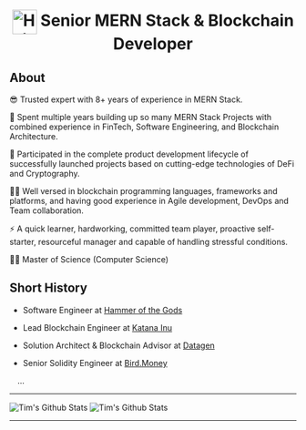 <h1 align="center"><img align="center" width="43" alt="Hi there!" src="https://raw.githubusercontent.com/MartinHeinz/MartinHeinz/master/wave.gif" /> Senior MERN Stack & Blockchain Developer</h1>

## About

😎 Trusted expert with 8+ years of experience in MERN Stack.

🔭 Spent multiple years building up so many MERN Stack Projects with combined experience in FinTech, Software Engineering, and Blockchain Architecture.

🚀 Participated in the complete product development lifecycle of successfully launched projects based on cutting-edge technologies of DeFi and Cryptography.

👨‍💻 Well versed in blockchain programming languages, frameworks and platforms,  and having good experience in Agile development, DevOps and Team collaboration.

⚡ A quick learner, hardworking, committed team player, proactive self-starter, resourceful manager and capable of handling stressful conditions.

👨‍🎓 Master of Science (Computer Science)

## Short History

- Software Engineer at <a href="https://github.com/hotg-ai">Hammer of the Gods</a>

- Lead Blockchain Engineer at <a href="https://github.com/katanainu">Katana Inu</a>

- Solution Architect & Blockchain Advisor at <a href="https://github.com/Datagen-Project">Datagen</a>

- Senior Solidity Engineer at <a href="https://github.com/bird-money">Bird.Money</a>

&emsp;...

--- 

<img align="center" alt="Tim's Github Stats" src="https://github-readme-stats.vercel.app/api?username=Apple-Tree-Tim&show_icons=true&hide_border=true&theme=dark" />
<img align="center" alt="Tim's Github Stats" src="https://github-readme-streak-stats.herokuapp.com/?user=Apple-Tree-Tim&hide_border=true&theme=dark" />

---
